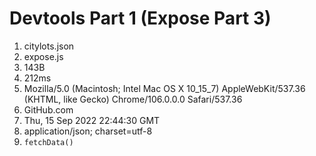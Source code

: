 # Devtools Part 1 (Expose Part 3)
1. citylots.json
2. expose.js
3. 143B
4. 212ms
5. Mozilla/5.0 (Macintosh; Intel Mac OS X 10_15_7) AppleWebKit/537.36 (KHTML, like Gecko) Chrome/106.0.0.0 Safari/537.36
6. GitHub.com
7. Thu, 15 Sep 2022 22:44:30 GMT
8. application/json; charset=utf-8
9. `fetchData()`